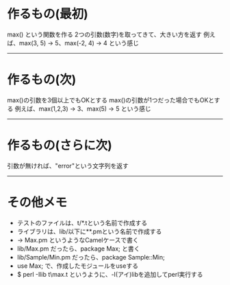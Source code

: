 # 作るもの(最初)
max() という関数を作る
2つの引数(数字)を取ってきて、大きい方を返す
例えば、max(3, 5) → 5、max(-2, 4) → 4 という感じ

---

# 作るもの(次)
max()の引数を3個以上でもOKとする
max()の引数が1つだった場合でもOKとする
例えば、max(1,2,3) → 3、max(5) → 5 という感じ

---

# 作るもの(さらに次)
引数が無ければ、"error"という文字列を返す



---

# その他メモ
- テストのファイルは、t/*.tという名前で作成する
- ライブラリは、lib/以下に**.pmという名前で作成する
 - → Max.pm というようなCamelケースで書く
- lib/Max.pm だったら、package Max; と書く
- lib/Sample/Min.pm だったら、package Sample::Min;
- use Max; で、作成したモジュールをuseする
- $ perl -Ilib t\max.t というように、-I(アイ)libを追加してperl実行する
